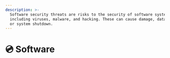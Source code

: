 ```yaml
---
description: >-
  Software security threats are risks to the security of software systems,
  including viruses, malware, and hacking. These can cause damage, data theft,
  or system shutdown.
---
```


# 💿 Software

